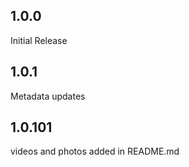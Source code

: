 ## 1.0.0
Initial Release

## 1.0.1
Metadata updates

## 1.0.101
videos and photos added in README.md
